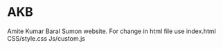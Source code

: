 # AKB
Amite Kumar Baral Sumon website. 
For change in html file use index.html
CSS/style.css
Js/custom.js
